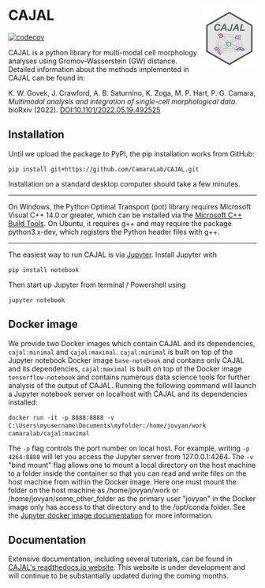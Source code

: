# CAJAL <a href='https://github.com/CamaraLab/CAJAL'><img src="docs/images/logo.png" align="right" width="22%"/></a>

[![codecov](https://codecov.io/github/CamaraLab/CAJAL/branch/readthedocs_dev/graph/badge.svg?token=RU5ZR1SE8Z)](https://codecov.io/github/CamaraLab/CAJAL)

CAJAL is a python library for multi-modal cell morphology analyses using Gromov-Wasserstein (GW) distance. Detailed information about the methods implemented in CAJAL can be found in:

K. W. Govek, J. Crawford, A. B. Saturnino, K. Zoga, M. P. Hart, P.  G. Camara, _Multimodal analysis and integration of single-cell morphological data_. bioRxiv (2022). [DOI:10.1101/2022.05.19.492525](https://www.biorxiv.org/content/10.1101/2022.05.19.492525v3.full)

## Installation
Until we upload the package to PyPI, the pip installation works from GitHub:
```commandline
pip install git+https://github.com/CamaraLab/CAJAL.git
```
Installation on a standard desktop computer should take a few minutes.

----

On Windows, the Python Optimal Transport (pot) library requires Microsoft Visual C++ 14.0 or greater, which can be installed via the [Microsoft C++ Build Tools](https://visualstudio.microsoft.com/visual-cpp-build-tools/). On Ubuntu, it requires g++ and may require the package python3.x-dev, which registers the Python header files with g++.

----

The easiest way to run CAJAL is via [Jupyter](https://jupyter.org/). Install Jupyter with
```commandline
pip install notebook
```
Then start up Jupyter from terminal / Powershell using
```commandline
jupyter notebook
```

## Docker image
We provide two Docker images which contain CAJAL and its dependencies, ```cajal:minimal``` and ```cajal:maximal```. ```cajal:minimal``` is built on top of the Jupyter notebook Docker image ```base-notebook``` and contains only CAJAL and its dependencies, ```cajal:maximal``` is built on top of the Docker image ```tensorflow-notebook``` and contains numerous data science tools for further analysis of the output of CAJAL. Running the following command will launch a Jupyter notebook server on localhost with CAJAL and its dependencies installed:
```commandline
docker run -it -p 8888:8888 -v C:\Users\myusername\Documents\myfolder:/home/jovyan/work camaralab/cajal:maximal
```
The ```-p``` flag controls the port number on local host. For example, writing ```-p 4264:8888``` will let you access the Jupyter server from 127.0.0.1:4264. The ```-v``` "bind mount" flag allows one to mount a local directory on the host machine to a folder inside the container so that you can read and write files on the host machine from within the Docker image. Here one must mount the folder on the host machine as /home/jovyan/work or /home/jovyan/some_other_folder as the primary user "jovyan" in the Docker image only has access to that directory and to the /opt/conda folder. See the [Jupyter docker image documentation](https://jupyter-docker-stacks.readthedocs.io/en/latest/using/selecting.html) for more information.

## Documentation
Extensive documentation, including several tutorials, can be found in [CAJAL's readthedocs.io website](https://cajal.readthedocs.io/en/readthedocs_dev/). This website is under development and will continue to be substantially updated during the coming months.
